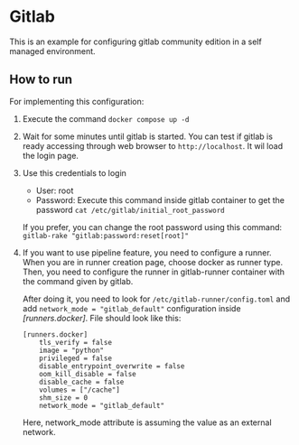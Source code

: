 # Gitlab

This is an example for configuring gitlab community edition in a self managed environment.

## How to run

For implementing this configuration:

1. Execute the command `docker compose up -d`

2. Wait for some minutes until gitlab is started. You can test if gitlab is ready accessing through web browser to `http://localhost`. It wil load the login page.

3. Use this credentials to login

   - User: root
   - Password: Execute this command inside gitlab container to get the password `cat /etc/gitlab/initial_root_password`

   If you prefer, you can change the root password using this command: `gitlab-rake "gitlab:password:reset[root]"`

4. If you want to use pipeline feature, you need to configure a runner. When you are in runner creation page, choose docker as runner type. Then, you need to configure the runner in gitlab-runner container with the command given by gitlab.

   After doing it, you need to look for `/etc/gitlab-runner/config.toml` and add `network_mode = "gitlab_default"` configuration inside _[runners.docker]_. File should look like this:

   ```
   [runners.docker]
       tls_verify = false
       image = "python"
       privileged = false
       disable_entrypoint_overwrite = false
       oom_kill_disable = false
       disable_cache = false
       volumes = ["/cache"]
       shm_size = 0
       network_mode = "gitlab_default"
   ```

   Here, network_mode attribute is assuming the value as an external network.
